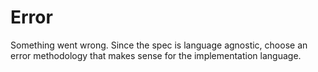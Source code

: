 # Error
Something went wrong. Since the spec is language agnostic, choose an error methodology that makes sense for the implementation language.